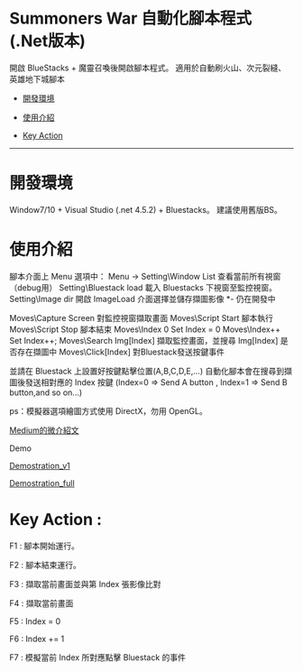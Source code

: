 Summoners War 自動化腳本程式 (.Net版本)
================


開啟 BlueStacks + 魔靈召喚後開啟腳本程式。
適用於自動刷火山、次元裂縫、英雄地下城腳本


*   [開發環境](#environment)

*   [使用介紹](#introduce)

*   [Key Action](#action)

* * *


<h1 id="environment">開發環境</h1>

Window7/10 + Visual Studio (.net 4.5.2) + Bluestacks。
建議使用舊版BS。

<h1 id="introduce">使用介紹</h1>

腳本介面上 Menu 選項中：
Menu ->
Setting\Window List 查看當前所有視窗（debug用）
Setting\Bluestack load 載入 Bluestacks 下視窗至監控視窗。
Setting\Image dir  開啟 ImageLoad 介面選擇並儲存擷圖影像 *- 仍在開發中

Moves\Capture Screen 對監控視窗擷取畫面
Moves\Script Start 腳本執行
Moves\Script Stop 腳本結束
Moves\Index 0 Set Index = 0
Moves\Index++ Set Index++;
Moves\Search Img[Index] 擷取監控畫面，並搜尋 Img[Index] 是否存在擷圖中
Moves\Click[Index]  對Bluestack發送按鍵事件

並請在 Bluestack 上設置好按鍵點擊位置(A,B,C,D,E,...)
自動化腳本會在搜尋到擷圖後發送相對應的 Index 按鍵
(Index=0 => Send A button , Index=1 => Send B button,and so on...)

ps：模擬器選項繪圖方式使用 DirectX，勿用 OpenGL。


[Medium的微介紹文](https://medium.com/@replacedtoy/%E7%94%A8-gdi-%E5%B0%B1%E5%AF%AB%E5%87%BA%E8%87%AA%E5%8B%95%E5%8C%96%E9%81%8A%E6%88%B2%E8%85%B3%E6%9C%AC-ft-bluestack-10fc8a6da4d2)

Demo

[Demostration_v1](https://youtu.be/xBsv0V9iw4I)

[Demostration_full](https://youtu.be/0xe06qxvdNY)


<h1 id="action">Key Action : </h1>

F1 : 腳本開始運行。

F2 : 腳本結束運行。

F3 : 擷取當前畫面並與第 Index 張影像比對 

F4 : 擷取當前畫面

F5 : Index = 0 

F6 : Index += 1

F7 : 模擬當前 Index 所對應點擊 Bluestack 的事件
